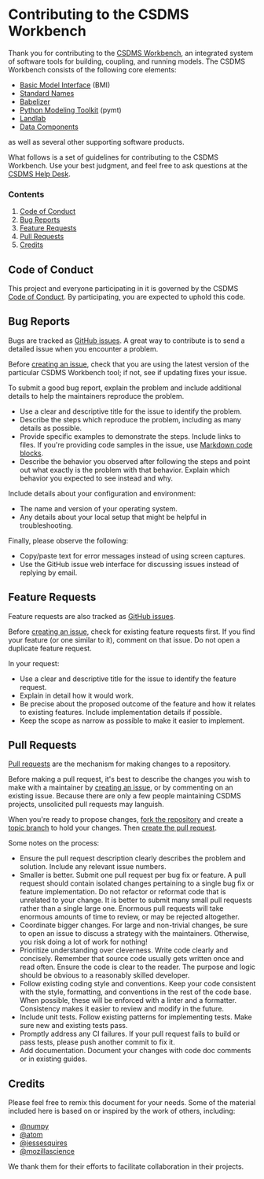 # Contributing to the CSDMS Workbench

Thank you for contributing to the [CSDMS Workbench](https://csdms.colorado.edu/wiki/Workbench), an integrated system of software tools for building, coupling, and running models.
The CSDMS Workbench consists of the following core elements: 

* [Basic Model Interface](https://bmi.readthedocs.io) (BMI)
* [Standard Names](https://standard-names.readthedocs.io)
* [Babelizer](https://babelizer.readthedocs.io)
* [Python Modeling Toolkit](https://pymt.readthedocs.io) (pymt)
* [Landlab](https://landlab.readthedocs.io)
* [Data Components](https://csdms.colorado.edu/wiki/DataComponents)

as well as several other supporting software products.

What follows is a set of guidelines for contributing to the CSDMS Workbench. Use your best judgment, and feel free to ask questions at the [CSDMS Help Desk](https://csdms.github.io/help-desk/).

### Contents

1. [Code of Conduct](#code-of-conduct)
1. [Bug Reports](#bug-reports)
1. [Feature Requests](#feature-requests)
1. [Pull Requests](#pull-requests)
1. [Credits](#credits)

## Code of Conduct

This project and everyone participating in it is governed by the CSDMS [Code of Conduct](./CODE-OF-CONDUCT.md). By participating, you are expected to uphold this code.

## Bug Reports

Bugs are tracked as [GitHub issues](https://guides.github.com/features/issues/).
A great way to contribute is to send a detailed issue when you encounter a problem.

Before [creating an issue](https://help.github.com/en/github/managing-your-work-on-github/creating-an-issue), check that you are using the latest version of the particular CSDMS Workbench tool; if not, see if updating fixes your issue.

To submit a good bug report, explain the problem and include additional details to help the maintainers reproduce the problem.

* Use a clear and descriptive title for the issue to identify the problem.
* Describe the steps which reproduce the problem, including as many details as possible.
* Provide specific examples to demonstrate the steps. Include links to files. If you're providing code samples in the issue, use [Markdown code blocks](https://docs.github.com/en/get-started/writing-on-github/getting-started-with-writing-and-formatting-on-github#multiple-lines).
* Describe the behavior you observed after following the steps and point out what exactly is the problem with that behavior. Explain which behavior you expected to see instead and why.

Include details about your configuration and environment:

* The name and version of your operating system.
* Any details about your local setup that might be helpful in troubleshooting.

Finally, please observe the following:

* Copy/paste text for error messages instead of using screen captures. 
* Use the GitHub issue web interface for discussing issues instead of replying by email.

## Feature Requests

Feature requests are also tracked as [GitHub issues](https://guides.github.com/features/issues/).

Before [creating an issue](https://help.github.com/en/github/managing-your-work-on-github/creating-an-issue), check for existing feature requests first. If you find your feature (or one similar to it), comment on that issue. Do not open a duplicate feature request.

In your request:

* Use a clear and descriptive title for the issue to identify the feature request.
* Explain in detail how it would work.
* Be precise about the proposed outcome of the feature and how it relates to existing features. Include implementation details if possible.
* Keep the scope as narrow as possible to make it easier to implement.

## Pull Requests

[Pull requests](https://docs.github.com/en/pull-requests/collaborating-with-pull-requests/proposing-changes-to-your-work-with-pull-requests/about-pull-requests) are the mechanism for making changes to a repository. 

Before making a pull request, it's best to describe the changes you wish to make with a  maintainer by [creating an issue](https://docs.github.com/en/issues/tracking-your-work-with-issues/creating-an-issue), or by commenting on an existing issue. Because there are only a few people maintaining CSDMS projects, unsolicited pull requests may languish.

When you're ready to propose changes, [fork the repository](https://docs.github.com/en/pull-requests/collaborating-with-pull-requests/working-with-forks/fork-a-repo) and create a [topic branch](https://docs.github.com/en/pull-requests/collaborating-with-pull-requests/proposing-changes-to-your-work-with-pull-requests/creating-and-deleting-branches-within-your-repository) to hold your changes. Then [create the pull request](https://docs.github.com/en/pull-requests/collaborating-with-pull-requests/proposing-changes-to-your-work-with-pull-requests/creating-a-pull-request).

Some notes on the process:

* Ensure the pull request description clearly describes the problem and solution. Include any relevant issue numbers.
* Smaller is better. Submit one pull request per bug fix or feature. A pull request should contain isolated changes pertaining to a single bug fix or feature implementation. Do not refactor or reformat code that is unrelated to your change. It is better to submit many small pull requests rather than a single large one. Enormous pull requests will take enormous amounts of time to review, or may be rejected altogether.
* Coordinate bigger changes. For large and non-trivial changes, be sure to open an issue to discuss a strategy with the maintainers. Otherwise, you risk doing a lot of work for nothing!
* Prioritize understanding over cleverness. Write code clearly and concisely. Remember that source code usually gets written once and read often. Ensure the code is clear to the reader. The purpose and logic should be obvious to a reasonably skilled developer.
* Follow existing coding style and conventions. Keep your code consistent with the style, formatting, and conventions in the rest of the code base. When possible, these will be enforced with a linter and a formatter. Consistency makes it easier to review and modify in the future.
* Include unit tests. Follow existing patterns for implementing tests. Make sure new and existing tests pass.
* Promptly address any CI failures. If your pull request fails to build or pass tests, please push another commit to fix it.
* Add documentation. Document your changes with code doc comments or in existing guides.

## Credits

Please feel free to remix this document for your needs. Some of the material included here is based on or inspired by the work of others, including:

* [@numpy](https://github.com/numpy)
* [@atom](https://github.com/atom)
* [@jessesquires](https://github.com/jessesquires)
* [@mozillascience](https://github.com/mozillascience)

We thank them for their efforts to facilitate collaboration in their projects.
